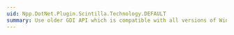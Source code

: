 ```yaml
---
uid: Npp.DotNet.Plugin.Scintilla.Technology.DEFAULT
summary: Use older GDI API which is compatible with all versions of Windows including Windows Vista and XP.
---
```

